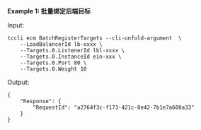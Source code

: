 **Example 1: 批量绑定后端目标**



Input: 

```
tccli ecm BatchRegisterTargets --cli-unfold-argument  \
    --LoadBalancerId lb-xxxx \
    --Targets.0.ListenerId lbl-xxxx \
    --Targets.0.InstanceId ein-xxx \
    --Targets.0.Port 80 \
    --Targets.0.Weight 10
```

Output: 
```
{
    "Response": {
        "RequestId": "a2764f3c-f173-421c-8e42-7b1e7a608a33"
    }
}
```

